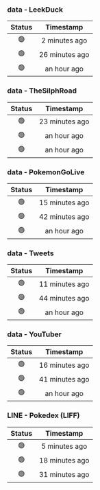 ### data - LeekDuck
| Status | Timestamp |
|:------:|:---------:|
| 🟢 | 2 minutes ago |
| 🟢 | 26 minutes ago |
| 🟢 | an hour ago |

### data - TheSilphRoad
| Status | Timestamp |
|:------:|:---------:|
| 🟢 | 23 minutes ago |
| 🟢 | an hour ago |
| 🟢 | an hour ago |

### data - PokemonGoLive
| Status | Timestamp |
|:------:|:---------:|
| 🟢 | 15 minutes ago |
| 🟢 | 42 minutes ago |
| 🟢 | an hour ago |

### data - Tweets
| Status | Timestamp |
|:------:|:---------:|
| 🟢 | 11 minutes ago |
| 🟢 | 44 minutes ago |
| 🟢 | an hour ago |

### data - YouTuber
| Status | Timestamp |
|:------:|:---------:|
| 🟢 | 16 minutes ago |
| 🟢 | 41 minutes ago |
| 🟢 | an hour ago |

### LINE - Pokedex (LIFF)
| Status | Timestamp |
|:------:|:---------:|
| 🟢 | 5 minutes ago |
| 🟢 | 18 minutes ago |
| 🟢 | 31 minutes ago |

